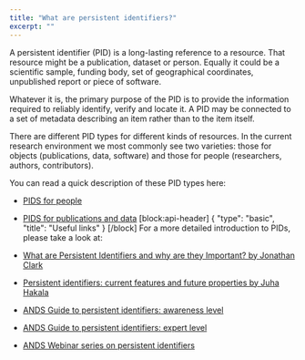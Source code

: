 ```yaml
---
title: "What are persistent identifiers?"
excerpt: ""
---
```

A persistent identifier (PID) is a long-lasting reference to a resource. That resource might be a publication, dataset or person. Equally it could be a scientific sample, funding body, set of geographical coordinates, unpublished report or piece of software.

Whatever it is, the primary purpose of the PID is to provide the information required to reliably identify, verify and locate it. A PID may be connected to a set of metadata describing an item rather than to the item itself.

There are different PID types for different kinds of resources. In the current research environment we most commonly see two varieties: those for objects (publications, data, software) and those for people (researchers, authors, contributors).

You can read a quick description of these PID types here: 

  * [PIDS for people](pids-for-people) 
  * [PIDS for publications and data](pids-for-publications-and-data) 
[block:api-header]
{
  "type": "basic",
  "title": "Useful links"
}
[/block]
For a more detailed introduction to PIDs, please take a look at: 

  * [What are Persistent Identifiers and why are they Important? by Jonathan Clark](https://youtu.be/d_t7724DqNU)
  * [Persistent identifiers: current features and future properties by Juha Hakala](https://youtu.be/93kBLs8fojI)
  * [ANDS Guide to persistent identifiers: awareness level](https://www.ands.org.au/guides/persistent-identifiers-awareness)
  * [ANDS Guide to persistent identifiers: expert level](https://www.ands.org.au/guides/persistent-identifiers-expert)
  * [ANDS Webinar series on persistent identifiers](http://www.ands.org.au/working-with-data/citation-and-identifiers/persistent-identifiers-webinar-series)